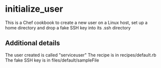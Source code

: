 # initialize_user

This is a Chef cookbook to create a new user on a Linux host, set up a home directory and drop a fake SSH key into its .ssh directory

## Additional details

The user created is called "serviceuser"
The recipe is in recipes/default.rb
The fake SSH key is in files/default/sampleFile

